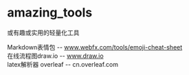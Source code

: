 # amazing_tools
或有趣或实用的轻量化工具


Markdown表情包 -- www.webfx.com/tools/emoji-cheat-sheet  
在线流程图draw.io -- www.draw.io    
latex解析器 overleaf -- cn.overleaf.com  
